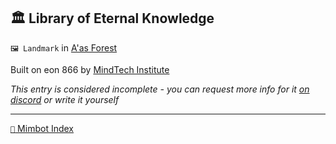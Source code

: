 ## 🏛️ Library of Eternal Knowledge

`🖼️ Landmark` in [A'as Forest](<https://zeithalt.github.io/r/aas_forest.html>)

Built on eon 866 by [MindTech Institute](<https://zeithalt.github.io/r/mindtech_institute.html>)

_This entry is considered incomplete - you can request more info for it [on discord](<https://discord.com/channels/562910943848169472/1173922660489633802>) or write it yourself_

-----
[`📑` Mimbot Index](<https://zeithalt.github.io/r/#dae0>)
<!---
keywords:  
aliases: 
-->